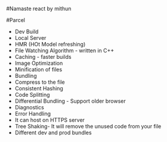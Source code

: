 #Namaste react by mithun

#Parcel
- Dev Build
- Local Server
- HMR (HOt Model refreshing)
- File Watching Algorithm - written in C++ 
- Caching - faster builds
- Image Optimization
- Minification of files
- Bundling
- Compress to the file
- Consistent Hashing
- Code Splitting
- Differential Bundling - Support older browser
- Diagnostics
- Error Handling
- It can host on HTTPS server
- Tree Shaking- It will remove the unused code from your file
- Different dev and prod bundles
